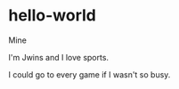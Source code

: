 # hello-world
Mine


I'm Jwins and I love sports.




I could go to every game if I wasn't so busy.
